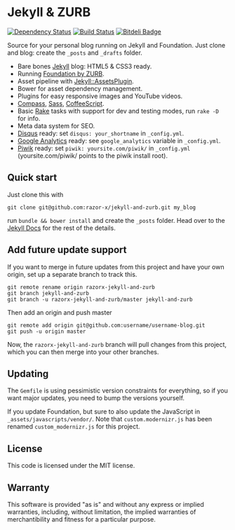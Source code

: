 # Jekyll & ZURB

[![Dependency Status](https://gemnasium.com/razor-x/jekyll-and-zurb.png)](https://gemnasium.com/razor-x/jekyll-and-zurb)
[![Build Status](https://travis-ci.org/razor-x/jekyll-and-zurb.png?branch=master)](https://travis-ci.org/razor-x/jekyll-and-zurb)
[![Bitdeli Badge](https://d2weczhvl823v0.cloudfront.net/razor-x/jekyll-and-zurb/trend.png)](https://bitdeli.com/free "Bitdeli Badge")

Source for your personal blog running on Jekyll and Foundation.
Just clone and blog: create the `_posts` and `_drafts` folder.

- Bare bones [Jekyll](http://jekyllrb.com/) blog: HTML5 & CSS3 ready.
- Running [Foundation by ZURB](http://foundation.zurb.com/).
- Asset pipeline with [Jekyll::AssetsPlugin](https://github.com/ixti/jekyll-assets).
- Bower for asset dependency management.
- Plugins for easy responsive images and YouTube videos.
- [Compass](http://compass-style.org/), [Sass](http://sass-lang.com/), [CoffeeScript](http://coffeescript.org/).
- Basic [Rake](https://github.com/jimweirich/rake) tasks with support for dev and testing modes, run `rake -D` for info.
- Meta data system for SEO.
- [Disqus](https://disqus.com/) ready: set `disqus: your_shortname` in `_config.yml`.
- [Google Analytics](http://www.google.com/analytics/) ready: see `google_analytics` variable in `_config.yml`.
- [Piwik](https://piwik.org/) ready: set `piwik: yoursite.com/piwik/` in `_config.yml` (yoursite.com/piwik/ points to the piwik install root).

## Quick start

Just clone this with

    git clone git@github.com:razor-x/jekyll-and-zurb.git my_blog

run `bundle && bower install` and create the `_posts` folder.
Head over to the [Jekyll Docs](http://jekyllrb.com/docs/home/) for the rest of the details.

## Add future update support

If you want to merge in future updates from this project and have your own origin,
set up a separate branch to track this.

    git remote rename origin razorx-jekyll-and-zurb
    git branch jekyll-and-zurb
    git branch -u razorx-jekyll-and-zurb/master jekyll-and-zurb

Then add an origin and push master

    git remote add origin git@github.com:username/username-blog.git
    git push -u origin master

Now, the `razorx-jekyll-and-zurb` branch will pull changes from this project,
which you can then merge into your other branches.

## Updating

The `Gemfile` is using pessimistic version constraints for everything,
so if you want major updates, you need to bump the versions yourself.

If you update Foundation, but sure to also update the JavaScript in `_assets/javascripts/vendor/`.
Note that `custom.modernizr.js` has been renamed `custom_modernizr.js` for this project.

## License

This code is licensed under the MIT license.

## Warranty

This software is provided "as is" and without any express or
implied warranties, including, without limitation, the implied
warranties of merchantibility and fitness for a particular
purpose.
